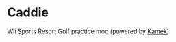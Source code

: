 # Caddie

Wii Sports Resort Golf practice mod (powered by [Kamek](https://github.com/Treeki/Kamek))
